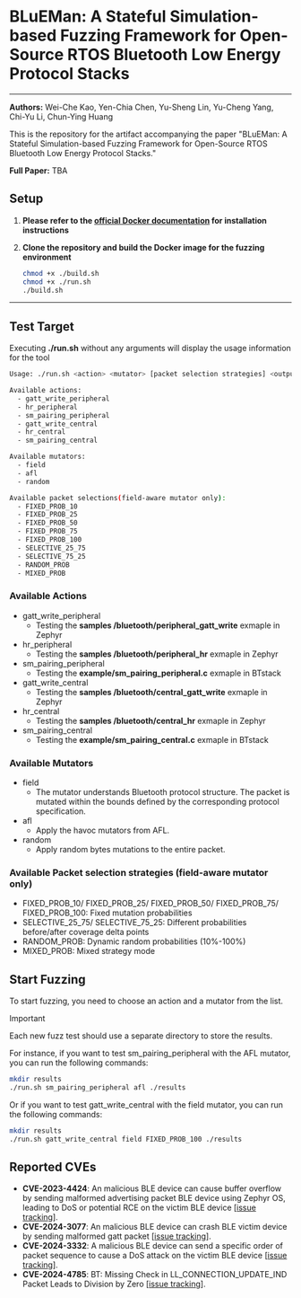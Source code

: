 # BLuEMan: A Stateful Simulation-based Fuzzing Framework for Open-Source RTOS Bluetooth Low Energy Protocol Stacks

<hr/>

**Authors:** Wei-Che Kao, Yen-Chia Chen, Yu-Sheng Lin, Yu-Cheng Yang, Chi-Yu Li, Chun-Ying Huang

This is the repository for the artifact accompanying the paper "BLuEMan: A Stateful Simulation-based Fuzzing Framework for Open-Source RTOS Bluetooth Low Energy Protocol Stacks."

**Full Paper:** TBA

## Setup
1. **Please refer to the [official Docker documentation](https://docs.docker.com/engine/install/) for installation instructions**
2. **Clone the repository and build the Docker image for the fuzzing environment**

    ```bash
    chmod +x ./build.sh
    chmod +x ./run.sh
    ./build.sh
    ```

---

## Test Target
Executing **./run.sh** without any arguments will display the usage information for the tool
```bash
Usage: ./run.sh <action> <mutator> [packet selection strategies] <output_dir>

Available actions:
  - gatt_write_peripheral
  - hr_peripheral
  - sm_pairing_peripheral
  - gatt_write_central
  - hr_central
  - sm_pairing_central

Available mutators:
  - field
  - afl
  - random

Available packet selections(field-aware mutator only):
  - FIXED_PROB_10
  - FIXED_PROB_25
  - FIXED_PROB_50
  - FIXED_PROB_75
  - FIXED_PROB_100
  - SELECTIVE_25_75
  - SELECTIVE_75_25
  - RANDOM_PROB
  - MIXED_PROB
```
### Available Actions
- gatt_write_peripheral
    - Testing the **samples
/bluetooth/peripheral_gatt_write** exmaple in Zephyr
- hr_peripheral
    - Testing the **samples
/bluetooth/peripheral_hr** exmaple in Zephyr
- sm_pairing_peripheral
    - Testing the **example/sm_pairing_peripheral.c** exmaple in BTstack
- gatt_write_central
    - Testing the **samples
/bluetooth/central_gatt_write** exmaple in Zephyr
- hr_central
    - Testing the **samples
/bluetooth/central_hr** exmaple in Zephyr
- sm_pairing_central
    - Testing the **example/sm_pairing_central.c** exmaple in BTstack
### Available Mutators
- field
    - The mutator understands Bluetooth protocol structure. The packet is mutated within the bounds defined by the corresponding protocol specification.
- afl
    - Apply the havoc mutators from AFL.
- random
    - Apply random bytes mutations to the entire packet.

### Available Packet selection strategies (field-aware mutator only)
- FIXED_PROB_10/ FIXED_PROB_25/ FIXED_PROB_50/ FIXED_PROB_75/ FIXED_PROB_100: Fixed mutation probabilities
- SELECTIVE_25_75/ SELECTIVE_75_25: Different probabilities before/after coverage delta points
- RANDOM_PROB: Dynamic random probabilities (10%-100%)
- MIXED_PROB: Mixed strategy mode

## Start Fuzzing
To start fuzzing, you need to choose an action and a mutator from the list.
> [!IMPORTANT]
> Each new fuzz test should use a separate directory to store the results.

For instance, if you want to test sm_pairing_peripheral with the AFL mutator, you can run the following commands:
```bash
mkdir results
./run.sh sm_pairing_peripheral afl ./results
```
Or if you want to test gatt_write_central with the field mutator, you can run the following commands:
```bash
mkdir results
./run.sh gatt_write_central field FIXED_PROB_100 ./results
```

## Reported CVEs

- **CVE-2023-4424**: An malicious BLE device can cause buffer overflow by sending malformed advertising packet BLE device using Zephyr OS, leading to DoS or potential RCE on the victim BLE device [[issue tracking](https://github.com/zephyrproject-rtos/zephyr/security/advisories/GHSA-j4qm-xgpf-qjw3)].
- **CVE-2024-3077**: An malicious BLE device can crash BLE victim device by sending malformed gatt packet [[issue tracking](https://github.com/zephyrproject-rtos/zephyr/security/advisories/GHSA-gmfv-4vfh-2mh8)].
- **CVE-2024-3332**: A malicious BLE device can send a specific order of packet sequence to cause a DoS attack on the victim BLE device [[issue tracking](https://github.com/zephyrproject-rtos/zephyr/security/advisories/GHSA-jmr9-xw2v-5vf4)].
- **CVE-2024-4785**: BT: Missing Check in LL_CONNECTION_UPDATE_IND Packet Leads to Division by Zero [[issue tracking](https://github.com/zephyrproject-rtos/zephyr/security/advisories/GHSA-xcr5-5g98-mchp)].

